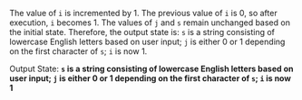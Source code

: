 The value of `i` is incremented by 1. The previous value of `i` is 0, so after execution, `i` becomes 1. The values of `j` and `s` remain unchanged based on the initial state. Therefore, the output state is: `s` is a string consisting of lowercase English letters based on user input; `j` is either 0 or 1 depending on the first character of `s`; `i` is now 1.

Output State: **`s` is a string consisting of lowercase English letters based on user input; `j` is either 0 or 1 depending on the first character of `s`; `i` is now 1**